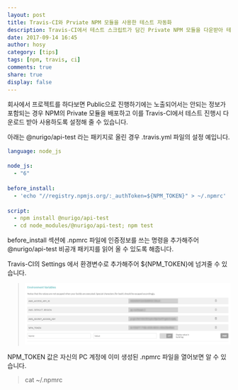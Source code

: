 ```yaml
---
layout: post
title: Travis-CI와 Prviate NPM 모듈을 사용한 테스트 자동화
description: Travis-CI에서 테스트 스크립트가 담긴 Private NPM 모듈을 다운받아 테스트를 자동화 해봅시다
date: 2017-09-14 16:45
author: hosy
category: [tips]
tags: [npm, travis, ci]
comments: true
share: true
display: false
---
```


회사에서 프로젝트를 하다보면 Public으로 진행하기에는 노출되어서는 안되는 정보가 포함되는 경우 NPM의 Private 모듈을 배포하고 이를 Travis-CI에서 테스트 진행시 다운로드 받아 사용하도록 설정해 줄 수 있습니다.

아래는 @nurigo/api-test 라는 패키지로 올린 경우  .travis.yml 파일의 설정 예입니다.

```yml
language: node_js

node_js:
  - "6"

before_install:
  - 'echo "//registry.npmjs.org/:_authToken=${NPM_TOKEN}" > ~/.npmrc'

script:
  - npm install @nurigo/api-test
  - cd node_modules/@nurigo/api-test; npm test
```

before_install 섹션에 .npmrc 파일에 인증정보를 쓰는 명령을 추가해주어 @nurigo/api-test 비공개 패키지를 읽어 올 수 있도록 해줍니다.

Travis-CI의 Settings 에서 환경변수로 추가해주어 ${NPM_TOKEN}에 넘겨줄 수 있습니다.

>![환경변수](/images/travis-settings.png)

NPM_TOKEN 값은 자신의 PC 계정에 이미 생성된 .npmrc 파일을 열어보면 알 수 있습니다.

> cat ~/.npmrc
